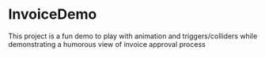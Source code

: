 # InvoiceDemo
This project is a fun demo to play with animation and triggers/colliders while demonstrating a humorous view of invoice approval process

